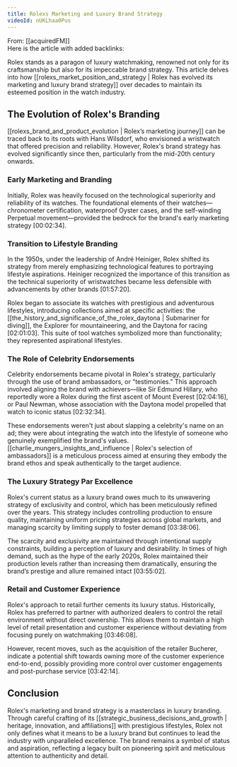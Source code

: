 ```yaml
---
title: Rolexs Marketing and Luxury Brand Strategy
videoId: nUKLhaa0Pus
---
```


From: [[acquiredFM]] <br/> 
Here is the article with added backlinks:

Rolex stands as a paragon of luxury watchmaking, renowned not only for its craftsmanship but also for its impeccable brand strategy. This article delves into how [[rolexs_market_position_and_strategy | Rolex has evolved its marketing and luxury brand strategy]] over decades to maintain its esteemed position in the watch industry.

## The Evolution of Rolex's Branding

[[rolexs_brand_and_product_evolution | Rolex’s marketing journey]] can be traced back to its roots with Hans Wilsdorf, who envisioned a wristwatch that offered precision and reliability. However, Rolex's brand strategy has evolved significantly since then, particularly from the mid-20th century onwards.

### Early Marketing and Branding

Initially, Rolex was heavily focused on the technological superiority and reliability of its watches. The foundational elements of their watches—chronometer certification, waterproof Oyster cases, and the self-winding Perpetual movement—provided the bedrock for the brand's early marketing strategy <a class="yt-timestamp" data-t="00:02:34">[00:02:34]</a>.

### Transition to Lifestyle Branding

In the 1950s, under the leadership of André Heiniger, Rolex shifted its strategy from merely emphasizing technological features to portraying lifestyle aspirations. Heiniger recognized the importance of this transition as the technical superiority of wristwatches became less defensible with advancements by other brands <a class="yt-timestamp" data-t="01:57:20">[01:57:20]</a>. 

Rolex began to associate its watches with prestigious and adventurous lifestyles, introducing collections aimed at specific activities: the [[the_history_and_significance_of_the_rolex_daytona | Submariner for diving]], the Explorer for mountaineering, and the Daytona for racing <a class="yt-timestamp" data-t="02:01:03">[02:01:03]</a>. This suite of tool watches symbolized more than functionality; they represented aspirational lifestyles.

### The Role of Celebrity Endorsements

Celebrity endorsements became pivotal in Rolex's strategy, particularly through the use of brand ambassadors, or "testimonies." This approach involved aligning the brand with achievers—like Sir Edmund Hillary, who reportedly wore a Rolex during the first ascent of Mount Everest <a class="yt-timestamp" data-t="02:04:16">[02:04:16]</a>, or Paul Newman, whose association with the Daytona model propelled that watch to iconic status <a class="yt-timestamp" data-t="02:32:34">[02:32:34]</a>. 

These endorsements weren't just about slapping a celebrity's name on an ad; they were about integrating the watch into the lifestyle of someone who genuinely exemplified the brand's values. [[charlie_mungers_insights_and_influence | Rolex's selection of ambassadors]] is a meticulous process aimed at ensuring they embody the brand ethos and speak authentically to the target audience.

### The Luxury Strategy Par Excellence

Rolex's current status as a luxury brand owes much to its unwavering strategy of exclusivity and control, which has been meticulously refined over the years. This strategy includes controlling production to ensure quality, maintaining uniform pricing strategies across global markets, and managing scarcity by limiting supply to foster demand <a class="yt-timestamp" data-t="03:38:06">[03:38:06]</a>.

The scarcity and exclusivity are maintained through intentional supply constraints, building a perception of luxury and desirability. In times of high demand, such as the hype of the early 2020s, Rolex maintained their production levels rather than increasing them dramatically, ensuring the brand’s prestige and allure remained intact <a class="yt-timestamp" data-t="03:55:02">[03:55:02]</a>.

### Retail and Customer Experience

Rolex's approach to retail further cements its luxury status. Historically, Rolex has preferred to partner with authorized dealers to control the retail environment without direct ownership. This allows them to maintain a high level of retail presentation and customer experience without deviating from focusing purely on watchmaking <a class="yt-timestamp" data-t="03:46:08">[03:46:08]</a>.

However, recent moves, such as the acquisition of the retailer Bucherer, indicate a potential shift towards owning more of the customer experience end-to-end, possibly providing more control over customer engagements and post-purchase service <a class="yt-timestamp" data-t="03:42:14">[03:42:14]</a>.

## Conclusion

Rolex's marketing and brand strategy is a masterclass in luxury branding. Through careful crafting of its [[strategic_business_decisions_and_growth | heritage, innovation, and affiliations]] with prestigious lifestyles, Rolex not only defines what it means to be a luxury brand but continues to lead the industry with unparalleled excellence. The brand remains a symbol of status and aspiration, reflecting a legacy built on pioneering spirit and meticulous attention to authenticity and detail.